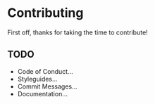 # Contributing

First off, thanks for taking the time to contribute!

## TODO

* Code of Conduct...
* Styleguides...
* Commit Messages...
* Documentation...
